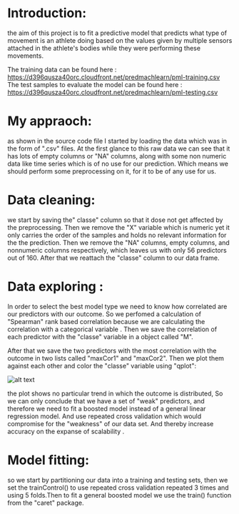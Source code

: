 # Introduction: 

the aim of this project is to fit a predictive model that predicts what  type of movement is an athlete doing based on the values
given by multiple sensors attached in the athlete's bodies while they were performing these movements. 

The training data can be found here : https://d396qusza40orc.cloudfront.net/predmachlearn/pml-training.csv
The test samples to evaluate the model can be found here :  https://d396qusza40orc.cloudfront.net/predmachlearn/pml-testing.csv

# My appraoch: 

as shown in the source code file I started by loading the data which was in the form of ".csv" files. At the first glance to this 
raw data we can see that it has lots of empty columns or "NA" columns, along with some non numeric data like time series which is
of no use for our prediction. Which means we should perform some preprocessing on it, for it to be of any use for us. 

# Data cleaning: 

we start by saving the" classe" column so that it dose not get affected by the preprocessing. Then we remove the "X" variable
which is numeric yet it only carries the order of the samples and holds no relevant information for the  the prediction. Then
we remove the "NA" columns, empty columns, and nonnumeric columns respectively, which leaves us with only 56 predictors out of 160.
After that we reattach the "classe" column to our data frame. 

# Data exploring : 

In order to select the best model type we need to know how correlated are our predictors with our outcome. So we perfomed a 
calculation of "Spearman" rank based correlation because we are calculating the correlation with a categorical variable . 
Then we save the correlation of each predictor with the "classe" variable in a object called "M".  

After that we save the two predictors with the most correlation with the outcome in two lists called "maxCor1" and "maxCor2". 
Then we plot them against each other and color the "classe" variable using "qplot": 

![alt text](https://github.com/Mehieddine44/Practical-machine-learning-project/blob/master/Human%20activity%20recognition/plot.PNG)

 
 the plot shows no particular trend in which the outcome is distributed, So we can only conclude that we have a set of "weak" predictors, and therefore we need to fit a boosted model instead of a general linear regression model. And use repeated cross validation which would compromise for the "weakness" of our data set. And thereby increase accuracy on the expanse of scalability . 
 
# Model fitting: 

so we start by partitioning our data into a training and testing sets, then we set the trainControl() to use repeated cross validation repeated 3 times and using 5 folds.Then to fit a general boosted model we use the train() function from the "caret" package. 
